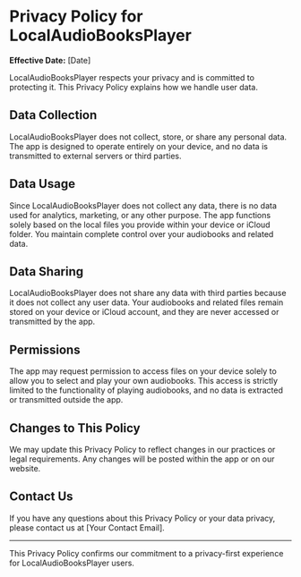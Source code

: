 # Privacy Policy for LocalAudioBooksPlayer

**Effective Date:** [Date]

LocalAudioBooksPlayer respects your privacy and is committed to protecting it. This Privacy Policy explains how we handle user data.

## Data Collection

LocalAudioBooksPlayer does not collect, store, or share any personal data. The app is designed to operate entirely on your device, and no data is transmitted to external servers or third parties.

## Data Usage

Since LocalAudioBooksPlayer does not collect any data, there is no data used for analytics, marketing, or any other purpose. The app functions solely based on the local files you provide within your device or iCloud folder. You maintain complete control over your audiobooks and related data.

## Data Sharing

LocalAudioBooksPlayer does not share any data with third parties because it does not collect any user data. Your audiobooks and related files remain stored on your device or iCloud account, and they are never accessed or transmitted by the app.

## Permissions

The app may request permission to access files on your device solely to allow you to select and play your own audiobooks. This access is strictly limited to the functionality of playing audiobooks, and no data is extracted or transmitted outside the app.

## Changes to This Policy

We may update this Privacy Policy to reflect changes in our practices or legal requirements. Any changes will be posted within the app or on our website.

## Contact Us

If you have any questions about this Privacy Policy or your data privacy, please contact us at [Your Contact Email].

---

This Privacy Policy confirms our commitment to a privacy-first experience for LocalAudioBooksPlayer users.

